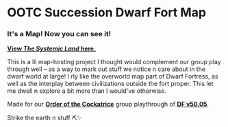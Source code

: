 # OOTC Succession Dwarf Fort Map
### It's a Map! Now you can see it!

**[View *The Systemic Land* here.](https://ciraben.github.io/ootc-fort/)**

This is a lil map-hosting project I thought would complement our group play through well – as a way to mark out stuff we notice n care about in the dwarf world at large! I rly like the overworld map part of Dwarf Fortress, as well as the interplay between civilizations outside the fort proper. This let me dwell n explore a bit more than I would've otherwise.

Made for our **[Order of the Cockatrice](https://junethack.net/clan/OrderOfTheCockatrice)** group playthrough of **[DF v50.05](https://kitfoxgames.itch.io/dwarf-fortress)**.

Strike the earth n stuff ⛏️✨

